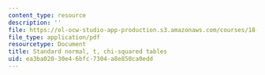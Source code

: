 ```yaml
---
content_type: resource
description: ''
file: https://ol-ocw-studio-app-production.s3.amazonaws.com/courses/18-05-introduction-to-probability-and-statistics-spring-2014/ea3ba02030e46bfc7304a8e850ca0edd_MIT18_05S14_distributTable.pdf
file_type: application/pdf
resourcetype: Document
title: Standard normal, t, chi-squared tables
uid: ea3ba020-30e4-6bfc-7304-a8e850ca0edd
---
```

